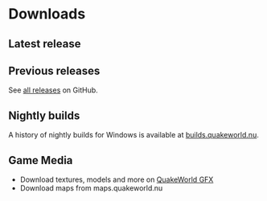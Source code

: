 ---
---

<script setup>
import LatestRelease from "../components/LatestRelease.vue";
import PreviousReleases from "../components/PreviousReleases.vue";
</script>

# Downloads

## Latest release

<Suspense>
    <LatestRelease />
    <template #fallback>
        Loading...
    </template>
</Suspense>

## Previous releases

See [all releases](https://github.com/QW-Group/ezquake-source/releases) on GitHub.

<Suspense>
    <PreviousReleases />
    <template #fallback>
        Loading...
    </template>
</Suspense>

## Nightly builds

A history of nightly builds for Windows is available at [builds.quakeworld.nu](https://builds.quakeworld.nu/ezquake/snapshots/).

## Game Media

* Download textures, models and more on <a href="https://gfx.quakeworld.nu/">QuakeWorld GFX</a>
* Download maps from maps.quakeworld.nu

